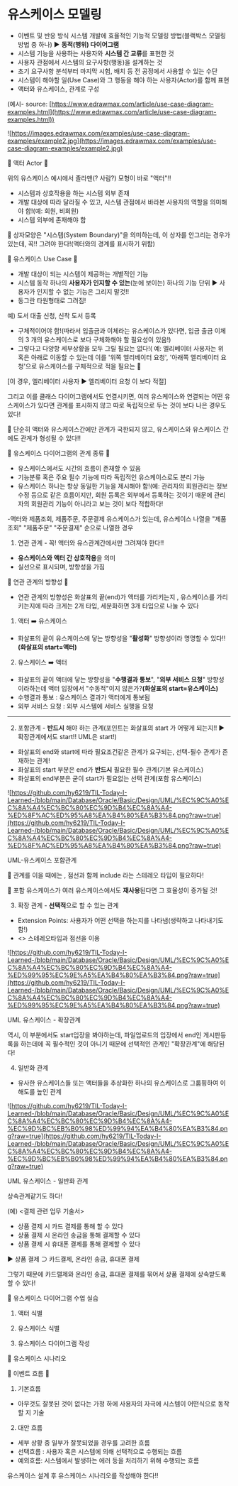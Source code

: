# 유스케이스 모델링

- 이벤트 및 반응 방식 시스템 개발에 효율적인 기능적 모델링 방법(블랙박스 모델링 방법 중 하나) ▶️ **동적(행위) 다이어그램**
- 시스템 기능을 사용하는 사용자와 **시스템 간 교류**를 표현한 것
- 사용자 관점에서 시스템의 요구사항(행동)을 설계하는 것
- 초기 요구사항 분석부터 마지막 시험, 배치 등 전 공정에서 사용할 수 있는 수단
- 시스템이 해야할 일(Use Case)와 그 행동을 해야 하는 사용자(Actor)를 함께 표현
- 액터와 유스케이스, 관계로 구성

(예시- source: [https://www.edrawmax.com/article/use-case-diagram-examples.html](https://www.edrawmax.com/article/use-case-diagram-examples.html))

![https://images.edrawmax.com/examples/use-case-diagram-examples/example2.jpg](https://images.edrawmax.com/examples/use-case-diagram-examples/example2.jpg)

🌺 액터 Actor 🌺

위의 유스케이스 예시에서 졸라맨(? 사람?) 모형이 바로 "액터"!!

- 시스템과 상호작용을 하는 시스템 외부 존재
- 개발 대상에 따라 달라질 수 있고, 시스템 관점에서 바라본 사용자의 역할을 의미해야 함!(예: 회원, 비회원)
- 시스템 외부에 존재해야 함

🌟 상자모양은 "시스템(System Boundary)"을 의미하는데, 이 상자를 안그리는 경우가 있는데, 꼭!! 그려야 한다!(액터와의 경계를 표시하기 위함)

🌺 유스케이스 Use Case 🌺

- 개발 대상이 되는 시스템이 제공하는 개별적인 기능
- 시스템 동작 하나의 **사용자가 인지할 수 있는**(눈에 보이는) 하나의 기능 단위  ▶️ 사용자가 인지할 수 없는 기능은 그리지 말것!!
- 동그란 타원형태로 그려짐!

예) 도서 대출 신청, 신착 도서 등록

- 구체적이어야 함!(따라서 입출금과 이체라는 유스케이스가 있다면, 입금 출금 이체 의 3 개의 유스케이스로 보다 구체화해야 할 필요성이 있음!)
- 그렇다고 다양항 세부상황을 모두 그릴 필요는 없다!( 예: 엘리베이터 사용자는 위 혹은 아래로 이동할 수 있는데 이를 '위쪽 엘리베이터 요청', '아래쪽 엘리베이터 요청'으로 유스케이스를 구체적으로 적을 필요는 🚫

[이 경우, 엘리베이터 사용자 ▶️ 엘리베이터 요청 이 보다 적절]

그리고 이를 클래스 다이어그램에서도 연결시키면, 여러 유스케이스와 연결되는 어떤 유스케이스가 있다면 관계를 표시하지 않고 따로 독립적으로 두는 것이 보다 나은 경우도 있다!

🌟 단순히 액터와 유스케이스간에만 관계가 국한되지 않고, 유스케이스와 유스케이스 간에도 관계가 형성될 수 있다!!

🌺 유스케이스 다이어그램의 관계 종류 🌺

- 유스케이스에서도 시간의 흐름이 존재할 수 있음
- 기능분류 혹은 주요 필수 기능에 따라 독립적인 유스케이스로도 분리 가능
- 유스케이스 하나는 항상 동일한 기능을 제시해야 함!(예: 관리자의 회원관리는 정보수정 등으로 같은 흐름이지만, 회원 등록은 외부에서 등록하는 것이기 때문에 관리자의 회원관리 기능이 아니라고 보는 것이 보다 적합하다!

-액터와 제품조회, 제품주문, 주문결제 유스케이스가 있는데, 유스케이스 나열을 "제품조회" "제품주문" "주문결제" 순으로 나열한 경우

1. 연관 관계 - 꼭! 액터와 유스관계간에서만 그려져야 한다!!
- **유스케이스와 액터 간 상호작용**을 의미
- 실선으로 표시되며, 방향성을 가짐

🌻 연관 관계의 방향성 🌻

- 연관 관계의 방향성은 화살표의 끝(end)가 액터를 가리키는지 , 유스케이스를 가리키는지에 따라 크게는 2개 타입, 세분화하면 3개 타입으로 나눌 수 있다

1. 액터 ➡️ 유스케이스
- 화살표의 끝이 유스케이스에 닿는 방향성을  "**활성화**" 방향성이라 명명할 수 있다!!**(화살표의 start=액터)**

2. 유스케이스 ➡️ 액터

- 화살표의 끝이 액터에 닿는 방향성을 "**수행결과 통보**", "**외부 서비스 요청**" 방향성 이라하는데 액터 입장에서 "수동적"이지 않은가?**(화살표의 start=유스케이스)**
- 수행결과 통보  : 유스케이스 결과가 액터에게 통보됨
- 외부 서비스 요청 : 외부 시스템에 서비스 실행을 요청

---

2. 포함관계 - **반드시** 해야 하는 관계(포인트는 화살표의 start 가 어떻게 되는지!! ▶️ 확장관계에서도 start!! UML은 start!)

- 화살표의 end와 start에 따라 필요조건같은 관계가 요구되는, 선택-필수 관계가 존재하는 관계!
- 화살표의 start 부분은 end가 **반드시** 필요한 필수 관계(기본 유스케이스)
- 화살표의 end부분은 굳이 start가 필요없는 선택 관계(포함 유스케이스)

![https://github.com/hy6219/TIL-Today-I-Learned-/blob/main/Database/Oracle/Basic/Design/UML/%EC%9C%A0%EC%8A%A4%EC%BC%80%EC%9D%B4%EC%8A%A4-%ED%8F%AC%ED%95%A8%EA%B4%80%EA%B3%84.png?raw=true](https://github.com/hy6219/TIL-Today-I-Learned-/blob/main/Database/Oracle/Basic/Design/UML/%EC%9C%A0%EC%8A%A4%EC%BC%80%EC%9D%B4%EC%8A%A4-%ED%8F%AC%ED%95%A8%EA%B4%80%EA%B3%84.png?raw=true)

UML-유스케이스 포함관계

🌟 관계를 이을 때에는 , 점선과 함께 include 라는 스테레오 타입이 필요하다!

🌟 포함 유스케이스가 여러 유스케이스에서도 **재사용**된다면 그 효율성이 증가될 것!

3. 확장 관계 - **선택적**으로 할 수 있는 관계

- Extension Points: 사용자가 어떤 선택을 하는지를 나타냄(생략하고 나타내기도 함!)
- <<extend>> 스테레오타입과 점선을 이용

![https://github.com/hy6219/TIL-Today-I-Learned-/blob/main/Database/Oracle/Basic/Design/UML/%EC%9C%A0%EC%8A%A4%EC%BC%80%EC%9D%B4%EC%8A%A4-%ED%99%95%EC%9E%A5%EA%B4%80%EA%B3%84.png?raw=true](https://github.com/hy6219/TIL-Today-I-Learned-/blob/main/Database/Oracle/Basic/Design/UML/%EC%9C%A0%EC%8A%A4%EC%BC%80%EC%9D%B4%EC%8A%A4-%ED%99%95%EC%9E%A5%EA%B4%80%EA%B3%84.png?raw=true)

UML 유스케이스 - 확장관계

역시, 이 부분에서도 start입장을 봐야하는데, 파일업로드의 입장에서 end인 게시판등록을 하는데에 꼭 필수적인 것이 아니기 때문에 선택적인 관계인 "확장관계"에 해당된다!

4. 일반화 관계

- 유사한 유스케이스들 또는 액터들을 추상화한 하나의 유스케이스로 그룹핑하여 이해도를 높인 관계

![https://github.com/hy6219/TIL-Today-I-Learned-/blob/main/Database/Oracle/Basic/Design/UML/%EC%9C%A0%EC%8A%A4%EC%BC%80%EC%9D%B4%EC%8A%A4-%EC%9D%BC%EB%B0%98%ED%99%94%EA%B4%80%EA%B3%84.png?raw=true](https://github.com/hy6219/TIL-Today-I-Learned-/blob/main/Database/Oracle/Basic/Design/UML/%EC%9C%A0%EC%8A%A4%EC%BC%80%EC%9D%B4%EC%8A%A4-%EC%9D%BC%EB%B0%98%ED%99%94%EA%B4%80%EA%B3%84.png?raw=true)

UML 유스케이스 - 일반화 관계

상속관계같기도 하다!

(예) <결제 관련 업무 기술서>

- 상품 결제 시 카드 결제를 통해 할 수 있다
- 상품 결제 시 온라인 송금을 통해 결제할 수 있다
- 상품 결제 시 휴대폰 결제를 통해 결제할 수 있다

▶️ 상품 결제 ⊃ 카드결제, 온라인 송금, 휴대폰 결제

그렇기 때문에 카드렬제와 온라인 송금, 휴대폰 결제를 묶어서 상품 결제에 상속받도록 할 수 있다!

🌟 유스케이스 다이어그램 수업 실습

1) 액터 식별

2) 유스케이스 식별

3) 유스케이스 다이어그램 작성

🌟 유스케이스 시나리오

🌺 이벤트 흐름 🌺

1. 기본흐름
- 아무것도 잘못된 것이 없다는 가정 하에 사용자의 자극에 시스템이 어떤식으로 동작할 지 기술

2. 대안 흐름

- 세부 상황 중 일부가 잘못되었을 경우를 고려한 흐름
- 선택흐름 : 사용자 혹은 시스템에 의해 선택적으로 수행되는 흐름
- 예외흐름: 시스템에서 발생하는 에러 등을 처리하기 위해 수행되는 흐름

유스케이스 설계 후 유스케이스 시나리오를 작성해야 한다!!